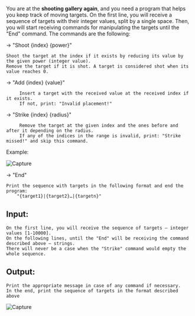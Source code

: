 You are at the **shooting gallery again**, and you need a program that helps you keep track of moving targets. On the first line, you will receive a sequence of targets with their integer values, split by a single space. Then, you will start receiving commands for manipulating the targets until the "End" command. The commands are the following:

->	"Shoot {index} {power}"

	Shoot the target at the index if it exists by reducing its value by the given power (integer value). 
	Remove the target if it is shot. A target is considered shot when its value reaches 0.

->	"Add {index} {value}"

         Insert a target with the received value at the received index if it exists. 
         If not, print: "Invalid placement!"

->	"Strike {index} {radius}"

         Remove the target at the given index and the ones before and after it depending on the radius.
         If any of the indices in the range is invalid, print: "Strike missed!" and skip this command.

 Example: 
 
 ![Capture](https://user-images.githubusercontent.com/45227327/197363553-1f7f00c4-f1d3-4b7e-9ed4-f80d40c92b9f.PNG)


->       "End"

	Print the sequence with targets in the following format and end the program:
        "{target1}|{target2}…|{targetn}"

## Input:

	On the first line, you will receive the sequence of targets – integer values [1-10000].
	On the following lines, until the "End" will be receiving the command described above – strings.
	There will never be a case when the "Strike" command would empty the whole sequence.
	
## Output:

	Print the appropriate message in case of any command if necessary.
	In the end, print the sequence of targets in the format described above


![Capture](https://user-images.githubusercontent.com/45227327/197363621-153412a7-2e7a-49f9-a48d-0d7e35b9bc88.PNG)


